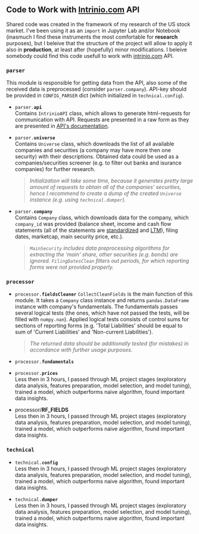 ## Code to Work with [Intrinio.com](https://intrinio.com/) API 

Shared code was created in the framework of my research of the US stock market. I've been using it as an `import` in Jupyter Lab and/or Notebook (inasmuch I find these instruments the most comfortable for **research** purposes), but I beleive that the structure of the project will allow to apply it also in **production**, at least after (hopefully) minor modifications.
I beleive somebody could find this code usefull to work with [intrinio.com](https://intrinio.com/) API.


### <code>parser</code>
This module is responsible for getting data from the API, also some of the received data is preprocessed (consider `parser.company`). API-key should be provided in `CONFIG_PARSER` dict (which initialized in `technical.config`).</i>

- <code>parser.<b>api</b></code>
<br/>Contains `IntrinioAPI` class, which allows to generate html-requests for communication with API. Requests are presented in a raw form as they are presented in [API's documentation](https://docs.intrinio.com/documentation/api_v2/getting_started).

- <code>parser.<b>universe</b></code>
<br/>Contains `Universe` class, which downloads the list of all available companies and securities (a company may have more then one security) with their descriptions. Obtained data could be used as a companies/securities screener (e.g. to filter out banks and isurance companies) for further research.
<br/><i>
     > Initialization will take some time, because it generates pretty large amount of requests to obtain all of the companies' securities, hence I recommend to create a dump of the created `Universe` instance (e.g. using `technical.dumper`).
</i>

- <code>parser.<b>company</b></code>
<br/>Contains `Company` class, which downloads data for the company, which `company_id` was provided (balance sheet, income and cash flow statements (all of the statements are [standardized](https://docs.intrinio.com/documentation/web_api/get_fundamental_standardized_financials_v2?values=eyJpZCI6IkFBUEwtaW5jb21lX3N0YXRlbWVudC0yMDE4LVExIn0%3D) and [LTM](https://www.investopedia.com/terms/l/ltm.asp)), filing dates, marketcap, main security price, etc.).
<br/><i>
     > `MainSecurity` includes data preprocessing algorithms for extracting the 'main' share, other securities (e.g. bonds) are ignored. `FilingDatesClean` filters out periods, for which reporting forms were not provided properly.
</i>


### <code>processor</code>

- <code>processor.<b>fieldsCleaner</b></code>
`CollectCleanFields` is the main function of this module. It takes a `Company` class instance and returns `pandas.DataFrame` instance with company's fundamentals. The fundamentals passes several logical tests (the ones, which have not passed the tests, will be filled with `numpy.nan`). Applied logical tests consists of control sums for sections of reporting forms (e.g. 'Total Liabilities' should be equal to sum of 'Current Liabilities' and 'Non-current Liabilities'). 
<br/><i>
     >  The returned data should be additionally tested (for mistakes) in accordance with further usage purposes.
</i>

- <code>processor.<b>fundamentals</b></code>


- <code>processor.<b>prices</b></code>
<br/>Less then in 3 hours, I passed through ML project stages (exploratory data analysis, features preparation, model selection, and model tuning), trained a model, which outperforms naive algorithm, found important data insights.

- processor/<b>RF_FIELDS</b>
<br/>Less then in 3 hours, I passed through ML project stages (exploratory data analysis, features preparation, model selection, and model tuning), trained a model, which outperforms naive algorithm, found important data insights.

### <code>technical</code>

- <code>technical.<b>config</b></code>
<br/>Less then in 3 hours, I passed through ML project stages (exploratory data analysis, features preparation, model selection, and model tuning), trained a model, which outperforms naive algorithm, found important data insights.

- <code>technical.<b>dumper</b></code>
<br/>Less then in 3 hours, I passed through ML project stages (exploratory data analysis, features preparation, model selection, and model tuning), trained a model, which outperforms naive algorithm, found important data insights.
